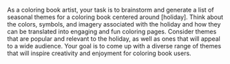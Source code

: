 As a coloring book artist, your task is to brainstorm and generate a list of seasonal themes for a coloring book centered around [holiday]. Think about the colors, symbols, and imagery associated with the holiday and how they can be translated into engaging and fun coloring pages. Consider themes that are popular and relevant to the holiday, as well as ones that will appeal to a wide audience. Your goal is to come up with a diverse range of themes that will inspire creativity and enjoyment for coloring book users.